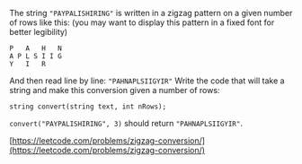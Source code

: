 The string `"PAYPALISHIRING"` is written in a zigzag pattern on a given number of rows like this: (you may want to display this pattern in a fixed font for better legibility)

```
P   A   H   N
A P L S I I G
Y   I   R
```

And then read line by line: `"PAHNAPLSIIGYIR"`
Write the code that will take a string and make this conversion given a number of rows:

```
string convert(string text, int nRows);
```
`convert("PAYPALISHIRING", 3)` should return `"PAHNAPLSIIGYIR"`.

[https://leetcode.com/problems/zigzag-conversion/](https://leetcode.com/problems/zigzag-conversion/)
